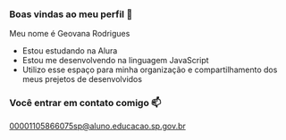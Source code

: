 ### Boas vindas ao meu perfil 💙

Meu nome é Geovana Rodrigues

- Estou estudando na Alura
- Estou me desenvolvendo na linguagem JavaScript
- Utilizo esse espaço para minha organização e compartilhamento dos meus prejetos de desenvolvidos

 ### Você entrar em contato comigo 📫

00001105866075sp@aluno.educacao.sp.gov.br
